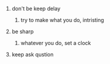 1. don't be keep delay
    1. try to make what you do, intristing

2. be sharp
    1. whatever you do, set a clock

3. keep ask qustion
